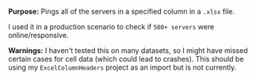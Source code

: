 **Purpose:** Pings all of the servers in a specified column in a `.xlsx` file. 

I used it in a production scenario to check if `500+ servers` were online/responsive. 

**Warnings:** I haven't tested this on many datasets, so I might have missed certain cases for cell data (which could lead to crashes).
	    This should be using my `ExcelColumnHeaders` project as an import but is not currently. 